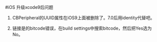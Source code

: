 #iOS 升级xcode9后问题

1. CBPeripheral的UUID属性在iOS9上面被删除了。7.0后用identity代替吧。

2. 链接是的bitcode错误，在build settings中搜索bitcode，然后把Yes选为No。
